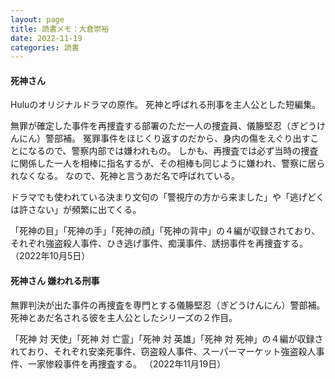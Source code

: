 ```yaml
---
layout: page
title: 読書メモ：大倉崇裕
date: 2022-11-19
categories: 読書
---
```

#### 死神さん

Huluのオリジナルドラマの原作。
死神と呼ばれる刑事を主人公とした短編集。

無罪が確定した事件を再捜査する部署のただ一人の捜査員、儀籐堅忍（ぎどうけんにん）警部補。
冤罪事件をほじくり返すのだから、身内の傷をえぐり出すことになるので、警察内部では嫌われもの。
しかも、再捜査では必ず当時の捜査に関係した一人を相棒に指名するが、その相棒も同じように嫌われ、警察に居られなくなる。
なので、死神と言うあだ名で呼ばれている。

ドラマでも使われている決まり文句の「警視庁の方から来ました」や「逃げどくは許さない」が頻繁に出てくる。

「死神の目」「死神の手」「死神の顔」「死神の背中」の４編が収録されており、それぞれ強盗殺人事件、ひき逃げ事件、痴漢事件、誘拐事件を再捜査する。
（2022年10月5日）

#### 死神さん 嫌われる刑事

無罪判決が出た事件の再捜査を専門とする儀籐堅忍（ぎどうけんにん）警部補。
死神とあだ名される彼を主人公としたシリーズの２作目。

「死神 対 天使」「死神 対 亡霊」「死神 対 英雄」「死神 対 死神」の４編が収録されており、それぞれ安楽死事件、窃盗殺人事件、スーパーマーケット強盗殺人事件、一家惨殺事件を再捜査する。
（2022年11月19日）
